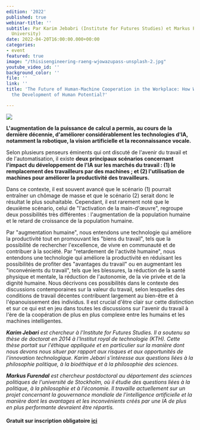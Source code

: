 ```yaml
---
edition: '2022'
published: true
webinar-title: ''
subtitle: Par Karim Jebabri (Institute for Futures Studies) et Markus Furendal (Stockholm
  University)
date: 2022-04-20T16:00:00.000+00:00
categories:
- event
featured: true
image: "/thisisengineering-raeng-wjowazupass-unsplash-2.jpg"
youtube_video_id: ''
background_color: ''
file: ''
link: ''
title: 'The Future of Human-Machine Cooperation in the Workplace: How Will AI Impact
  the Development of Human Potential?'

---
```

**![](/image-annonce-webinaire200422fr.png)**

**L'augmentation de la puissance de calcul a permis, au cours de la dernière décennie, d'améliorer considérablement les technologies d'IA, notamment la robotique, la vision artificielle et la reconnaissance vocale.**

Selon plusieurs penseurs éminents qui ont discuté de l'avenir du travail et de l'automatisation, il existe **deux principaux scénarios concernant l'impact du développement de l'IA sur les marchés du travail : (1) le remplacement des travailleurs par des machines ; et (2) l'utilisation de machines pour améliorer la productivité des travailleurs.**

Dans ce contexte, il est souvent avancé que le scénario (1) pourrait entraîner un chômage de masse et que le scénario (2) serait donc le résultat le plus souhaitable. Cependant, il est rarement noté que le deuxième scénario, celui de "l'activation de la main-d'œuvre", regroupe deux possibilités très différentes : l'augmentation de la population humaine et le retard de croissance de la population humaine.

Par "augmentation humaine", nous entendons une technologie qui améliore la productivité tout en promouvant les "biens du travail", tels que la possibilité de rechercher l'excellence, de vivre en communauté et de contribuer à la société. Par "retardement de l'activité humaine", nous entendons une technologie qui améliore la productivité en réduisant les possibilités de profiter des "avantages du travail" ou en augmentant les "inconvénients du travail", tels que les blessures, la réduction de la santé physique et mentale, la réduction de l'autonomie, de la vie privée et de la dignité humaine. Nous décrivons ces possibilités dans le contexte des discussions contemporaines sur la valeur du travail, selon lesquelles des conditions de travail décentes contribuent largement au bien-être et à l'épanouissement des individus. Il est crucial d'être clair sur cette distinction et sur ce qui est en jeu dans toutes les discussions sur l'avenir du travail à l'ère de la coopération de plus en plus complexe entre les humains et les machines intelligentes.

**_Karim Jebari_** _est chercheur à l'Institute for Futures Studies. Il a soutenu sa thèse de doctorat en 2014 à l'Institut royal de technologie (KTH). Cette thèse portait sur l'éthique appliquée et en particulier sur la manière dont nous devons nous situer par rapport aux risques et aux opportunités de l'innovation technologique. Karim Jebari s'intéresse aux questions liées à la philosophie politique, à la bioéthique et à la philosophie des sciences._

**_Markus Furendal_** _est chercheur postdoctoral au département des sciences politiques de l'université de Stockholm, où il étudie des questions liées à la politique, à la philosophie et à l'économie. Il travaille actuellement sur un projet concernant la gouvernance mondiale de l'intelligence artificielle et la manière dont les avantages et les inconvénients créés par une IA de plus en plus performante devraient être répartis._

#### **Gratuit sur inscription obligatoire** [**ici**](https://my.weezevent.com/the-future-of-human-machine-cooperation-in-the-workplace)